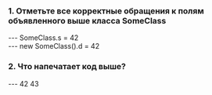 <h3>1. Отметьте все корректные обращения к полям объявленного выше класса SomeClass</h3>
--- SomeClass.s = 42<br>
--- new SomeClass().d = 42

<h3>2. Что напечатает код выше?</h3>
--- 42 43
